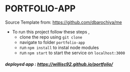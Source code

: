 # PORTFOLIO-APP 

Source Template from: https://github.com/dbarochiya/me

- To run this project follow these steps , 
  - clone the repo using `git clone`
  - navigate to folder `portfolio-app`
  - run `npm install` to instal node modules
  - run `npm start` to start the service on `localhost:3000`
    
##### deployed app : https://willisc92.github.io/portfolio/

